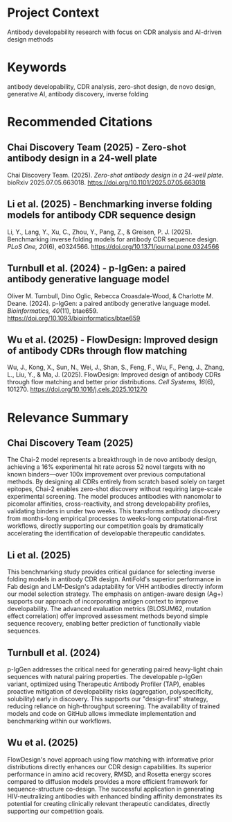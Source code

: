 # Project Context
Antibody developability research with focus on CDR analysis and AI-driven design methods

# Keywords
antibody developability, CDR analysis, zero-shot design, de novo design, generative AI, antibody discovery, inverse folding

# Recommended Citations

## Chai Discovery Team (2025) - Zero-shot antibody design in a 24-well plate
Chai Discovery Team. (2025). *Zero-shot antibody design in a 24-well plate*. bioRxiv 2025.07.05.663018. https://doi.org/10.1101/2025.07.05.663018

## Li et al. (2025) - Benchmarking inverse folding models for antibody CDR sequence design
Li, Y., Lang, Y., Xu, C., Zhou, Y., Pang, Z., & Greisen, P. J. (2025). Benchmarking inverse folding models for antibody CDR sequence design. *PLoS One, 20*(6), e0324566. https://doi.org/10.1371/journal.pone.0324566

## Turnbull et al. (2024) - p-IgGen: a paired antibody generative language model
Oliver M. Turnbull, Dino Oglic, Rebecca Croasdale-Wood, & Charlotte M. Deane. (2024). p-IgGen: a paired antibody generative language model. *Bioinformatics, 40*(11), btae659. https://doi.org/10.1093/bioinformatics/btae659

## Wu et al. (2025) - FlowDesign: Improved design of antibody CDRs through flow matching
Wu, J., Kong, X., Sun, N., Wei, J., Shan, S., Feng, F., Wu, F., Peng, J., Zhang, L., Liu, Y., & Ma, J. (2025). FlowDesign: Improved design of antibody CDRs through flow matching and better prior distributions. *Cell Systems, 16*(6), 101270. https://doi.org/10.1016/j.cels.2025.101270

# Relevance Summary

## Chai Discovery Team (2025)
The Chai-2 model represents a breakthrough in de novo antibody design, achieving a 16% experimental hit rate across 52 novel targets with no known binders—over 100x improvement over previous computational methods. By designing all CDRs entirely from scratch based solely on target epitopes, Chai-2 enables zero-shot discovery without requiring large-scale experimental screening. The model produces antibodies with nanomolar to picomolar affinities, cross-reactivity, and strong developability profiles, validating binders in under two weeks. This transforms antibody discovery from months-long empirical processes to weeks-long computational-first workflows, directly supporting our competition goals by dramatically accelerating the identification of developable therapeutic candidates.

## Li et al. (2025)
This benchmarking study provides critical guidance for selecting inverse folding models in antibody CDR design. AntiFold's superior performance in Fab design and LM-Design's adaptability for VHH antibodies directly inform our model selection strategy. The emphasis on antigen-aware design (Ag+) supports our approach of incorporating antigen context to improve developability. The advanced evaluation metrics (BLOSUM62, mutation effect correlation) offer improved assessment methods beyond simple sequence recovery, enabling better prediction of functionally viable sequences.

## Turnbull et al. (2024)
p-IgGen addresses the critical need for generating paired heavy-light chain sequences with natural pairing properties. The developable p-IgGen variant, optimized using Therapeutic Antibody Profiler (TAP), enables proactive mitigation of developability risks (aggregation, polyspecificity, solubility) early in discovery. This supports our "design-first" strategy, reducing reliance on high-throughput screening. The availability of trained models and code on GitHub allows immediate implementation and benchmarking within our workflows.

## Wu et al. (2025)
FlowDesign's novel approach using flow matching with informative prior distributions directly enhances our CDR design capabilities. Its superior performance in amino acid recovery, RMSD, and Rosetta energy scores compared to diffusion models provides a more efficient framework for sequence-structure co-design. The successful application in generating HIV-neutralizing antibodies with enhanced binding affinity demonstrates its potential for creating clinically relevant therapeutic candidates, directly supporting our competition goals.